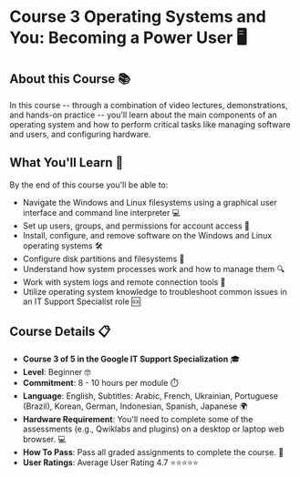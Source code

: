 # Course 3 Operating Systems and You: Becoming a Power User 🖥️

## About this Course 📚

In this course -- through a combination of video lectures, demonstrations, and hands-on practice -- you'll learn about the main components of an operating system and how to perform critical tasks like managing software and users, and configuring hardware. 

## What You'll Learn 🧠

By the end of this course you'll be able to:

- Navigate the Windows and Linux filesystems using a graphical user interface and command line interpreter 💻
- Set up users, groups, and permissions for account access 🔐
- Install, configure, and remove software on the Windows and Linux operating systems 🛠️
- Configure disk partitions and filesystems 💾
- Understand how system processes work and how to manage them 🔍
- Work with system logs and remote connection tools 🔧
- Utilize operating system knowledge to troubleshoot common issues in an IT Support Specialist role 🆘

## Course Details 📋

- **Course 3 of 5 in the Google IT Support Specialization** 🎓
- **Level**: Beginner 🤓
- **Commitment**: 8 - 10 hours per module ⏱️
- **Language**: English, Subtitles: Arabic, French, Ukrainian, Portuguese (Brazil), Korean, German, Indonesian, Spanish, Japanese 🌍
- **Hardware Requirement**: You'll need to complete some of the assessments (e.g., Qwiklabs and plugins) on a desktop or laptop web browser. 💻
- **How To Pass**: Pass all graded assignments to complete the course. 🎯
- **User Ratings**: Average User Rating 4.7 ⭐⭐⭐⭐⭐